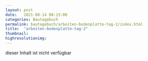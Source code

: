 ```yaml
---
layout: post
date:   2021-08-14 08:15:00
categories: Bautagebuch
permalink: bautagebuch/arbeiten-bodenplatte-tag-2/index.html
title:  "arbeiten-bodenplatte-tag-2"
thumbnail: 
highresolutionimg: 
---
```


<div class="entry-content">

dieser Inhalt ist nicht verf&uuml;gbar

</div><!-- .entry-content -->
